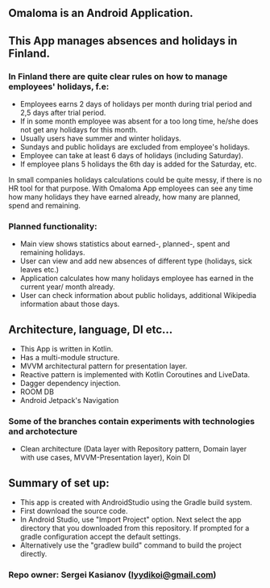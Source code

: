 ## Omaloma is an Android Application. ##

## This App manages absences and holidays in Finland. ##

### In Finland there are quite clear rules on how to manage employees' holidays, f.e: ###
* Employees earns 2 days of holidays per month during trial period and 2,5 days after trial period. 
* If in some month employee was absent for a too long time, he/she does not get any holidays for this month.
* Usually users have summer and winter holidays.
* Sundays and public holidays are excluded from employee's holidays.
* Employee can take at least 6 days of holidays (including Saturday). 
* If employee plans 5 holidays the 6th day is added for the Saturday, etc.

In small companies holidays calculations could be quite messy, if there is no HR tool for that purpose.
With Omaloma App employees can see any time how many holidays they have earned already, how many are planned, spend and remaining.

### Planned functionality: ###
* Main view shows statistics about earned-, planned-, spent and remaining holidays.
* User can view and add new absences of different type (holidays, sick leaves etc.)
* Application calculates how many holidays employee has earned in the current year/ month already. 
* User can check information about public holidays, additional Wikipedia information abaut those days.

## Architecture, language, DI etc... ##
* This App is written in Kotlin.
* Has a multi-module structure.
* MVVM architectural pattern for presentation layer.
* Reactive pattern is implemented with Kotlin Coroutines and LiveData.
* Dagger dependency injection.
* ROOM DB
* Android Jetpack's Navigation

### Some of the branches contain experiments with technologies and archotecture ### 
* Clean architecture (Data layer with Repository pattern, Domain layer with use cases, MVVM-Presentation layer), Koin DI

## Summary of set up: ##
* This app is created with AndroidStudio using the Gradle build system.
* First download the source code.
* In Android Studio, use "Import Project" option. Next select the app directory that you downloaded from this repository. If prompted for a gradle configuration accept the default settings.
* Alternatively use the "gradlew build" command to build the project directly.

### Repo owner: Sergei Kasianov (lyydikoi@gmail.com) ###

